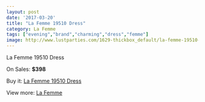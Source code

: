 ```yaml
---
layout: post
date: '2017-03-20'
title: "La Femme 19510 Dress"
category: La Femme
tags: ["evening","brand","charming","dress","femme"]
image: http://www.lustparties.com/1629-thickbox_default/la-femme-19510-dress.jpg
---
```

La Femme 19510 Dress

On Sales: **$398**
<a href="https://www.lustparties.com/en/la-femme/529-la-femme-19510-dress.html"><amp-img layout="responsive" width="600" height="600" src="//www.lustparties.com/1629-thickbox_default/la-femme-19510-dress.jpg" alt="La Femme 19510 Dress 0" /></a>
<a href="https://www.lustparties.com/en/la-femme/529-la-femme-19510-dress.html"><amp-img layout="responsive" width="600" height="600" src="//www.lustparties.com/1630-thickbox_default/la-femme-19510-dress.jpg" alt="La Femme 19510 Dress 1" /></a>

Buy it: [La Femme 19510 Dress](https://www.lustparties.com/en/la-femme/529-la-femme-19510-dress.html "La Femme 19510 Dress")

View more: [La Femme](https://www.lustparties.com/en/4-la-femme "La Femme")
